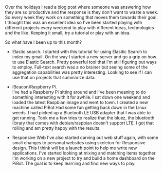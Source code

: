 Over the holidays I read a blog post where someone was answering how they are so productive and the response is they don't want to waste a week.  So every week they work on something that moves them towards their goal. I thought this was an excellent idea so I've been started playing with different projects every weekend to play with different ideas, technologies and the like.  Keeping it small, try a tutorial or play with an idea.

So what have I been up to this month?
- Elastic search.  I started with this tutorial <Link> for using Elasitic Search to index my gmail.  On the way I started a new server and go a grip on how to use Elastic Search.  Pretty powerful tool that I'm still figuring out ways to employ.  Full-text search was a no brainer but seeing some of the aggregation capabilities was pretty interesting.  Looking to see if I can use that on projects that summarize data.

- iBeacon/Raspberry Pi.  
I've had a Raspberry Pi sitting around and I've been meaning to do something interesting with it for awhile.  I sat down one weekend and loaded the latest Raspbian image and went to town.  I created a new machine called PiBot.Had some fun getting back down in the Linux weeds.  I had picked up a Bluetooth LE USB adapter that I was able to get running.  Took me a few tries to realize that the bluez, the bluetooth library that comes with debian/raspbian doesn't support LTE.  I got that rolling and am pretty happy with the results.

- Responsive Web
I've also started carving out web stuff again, with some small changes to personal websites using skeleton for Responsive design.  This I think will be a launch point to help me write new applications.  I've started looking at mixing and matching items together.  I'm working on a new project to try and build a home dashboard on the PiBot.  The goal is to keep learning and find new ways to play.


